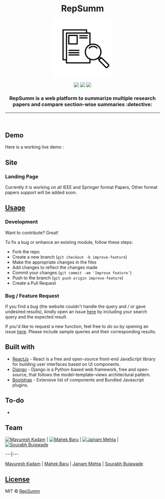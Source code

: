 <h1 align="center">RepSumm</h1>

<div align="center">

<img src="./frontend/src/Images/logo.png" width=200px/>

<br>

[![](https://img.shields.io/badge/Made_with-React-red?style=for-the-badge&logo=React)](https://reactjs.org/ "React")
[![](https://img.shields.io/badge/Made_with-Django-red?style=for-the-badge&logo=Django)](https://docs.djangoproject.com/en/4.0/ "Django")
[![](https://img.shields.io/badge/IDE-Visual_Studio_Code-red?style=for-the-badge&logo=visual-studio-code)](https://code.visualstudio.com/  "Visual Studio Code")

<h3>RepSumm is a web platform to summarize multiple research papers and compare section-wise summaries :detective:</h3>
</div>

---
<br>

## Demo
Here is a working live demo :  

## Site

### Landing Page
Currently it is working on all IEEE and Springer format Papers, Other format papers support will be added soon.

<!-- ![](https://iharsh234.github.io/WebApp/images/demo/web_app_face.JPG)

### Query Filled Form
![](https://iharsh234.github.io/WebApp/images/demo/demo_query.JPG)

### Charts
![](https://iharsh234.github.io/WebApp/images/demo/demo_chart1.JPG)
![](https://iharsh234.github.io/WebApp/images/demo/demo_chart2.JPG)
![](https://iharsh234.github.io/WebApp/images/demo/demo_chart3.JPG) -->


## [Usage]() 

### Development
Want to contribute? Great!

To fix a bug or enhance an existing module, follow these steps:

- Fork the repo
- Create a new branch (`git checkout -b improve-feature`)
- Make the appropriate changes in the files
- Add changes to reflect the changes made
- Commit your changes (`git commit -am 'Improve feature'`)
- Push to the branch (`git push origin improve-feature`)
- Create a Pull Request 

### Bug / Feature Request

If you find a bug (the website couldn't handle the query and / or gave undesired results), kindly open an issue [here](https://github.com/kadammayuresh008/RPS/issues/new) by including your search query and the expected result.

If you'd like to request a new function, feel free to do so by opening an issue [here](https://github.com/kadammayuresh008/RPS/issues/new). Please include sample queries and their corresponding results.


## Built with 

- [ReactJs](https://reactjs.org/) - React is a free and open-source front-end JavaScript library for building user interfaces based on UI components.
- [Django](https://www.djangoproject.com/) - Django is a Python-based web framework, free and open-source, that follows the model–template–views architectural pattern.
- [Bootstrap](http://getbootstrap.com/) - Extensive list of components and  Bundled Javascript plugins.


## To-do
- 

## Team

[![Mayuresh Kadam](https://media-exp1.licdn.com/dms/image/C4E03AQEZexR9A4BS1w/profile-displayphoto-shrink_200_200/0/1645274285869?e=2147483647&v=beta&t=1n0ULlwPFTqCQGKr0Jol0T4as_K7YwJo0cNVNfBrj84)](https://github.com/kadammayuresh008)  | [![Mahek Baru](https://media-exp1.licdn.com/dms/image/C5603AQHvY8rkXdcWrg/profile-displayphoto-shrink_200_200/0/1632561538072?e=1657756800&v=beta&t=_jnDcE2o1y-cG7MKU9VoEEAoWFQMs69dOk9J22AzVrA)](https://github.com/Mahekb) | [![Jainam Mehta](https://encrypted-tbn0.gstatic.com/images?q=tbn:ANd9GcSMUh_yuQ9ZxcUOMNjXbtKiBgcKB3Fzv5Dwbg&usqp=CAU)](https://github.com/Jainam321) | [![Sourabh Bujawade](https://media-exp1.licdn.com/dms/image/C4E03AQF36pqUOxyDqA/profile-displayphoto-shrink_200_200/0/1641793232496?e=1658966400&v=beta&t=6CT-HvaSHffLixuci7HSvgFvyuGcjkSt_vqXSIHsci0)](https://github.com/sourabhb77)

---|---

[Mayuresh Kadam](https://github.com/kadammayuresh008) | [Mahek Baru](https://github.com/Mahekb) | [Jainam Mehta](https://github.com/Jainam321) | [Sourabh Bujawade](https://github.com/sourabhb77)

## [License]()

MIT © [RepSumm]()

